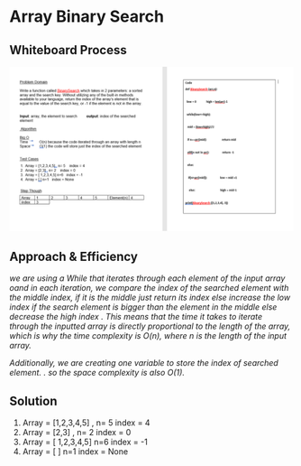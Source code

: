 # Array Binary Search

## Whiteboard Process

![Whiteboard](./w3.PNG)


## Approach & Efficiency
*we are using a While that iterates through each element of the input array oand in each iteration, we compare the index of the searched element with the middle index, if it is the middle just return its index else increase the low index if the search element is bigger than the element in the middle else decrease the high index  . This means that the time it takes to iterate through the inputted array is directly proportional to the length of the array, which is why the time complexity is O(n), where n is the length of the input array.*

*Additionally, we are creating one variable to store the index of searched element. . so the space complexity is also O(1).*

## Solution 

1.	Array = [1,2,3,4,5] , n= 5    index = 4
2.	Array = [2,3] , n= 2    index = 0
3.	Array = [ 1,2,3,4,5] n=6   index = -1 
4.	Array = [ ] n=1   index = None 
